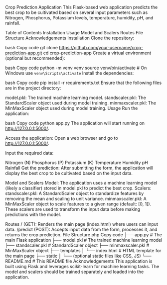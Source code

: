 Crop Prediction Application
This Flask-based web application predicts the best crop to be cultivated based on several input parameters such as Nitrogen, Phosphorus, Potassium levels, temperature, humidity, pH, and rainfall.

Table of Contents
Installation
Usage
Model and Scalers
Routes
File Structure
Acknowledgements
Installation
Clone the repository:

bash
Copy code
git clone https://github.com/your-username/crop-prediction-app.git
cd crop-prediction-app
Create a virtual environment (optional but recommended):

bash
Copy code
python -m venv venv
source venv/bin/activate  # On Windows use `venv\Scripts\activate`
Install the dependencies:

bash
Copy code
pip install -r requirements.txt
Ensure that the following files are in the project directory:

model.pkl: The trained machine learning model.
standscaler.pkl: The StandardScaler object used during model training.
minmaxscaler.pkl: The MinMaxScaler object used during model training.
Usage
Run the application:

bash
Copy code
python app.py
The application will start running on http://127.0.0.1:5000/.

Access the application:
Open a web browser and go to http://127.0.0.1:5000/.

Input the required data:

Nitrogen (N)
Phosphorus (P)
Potassium (K)
Temperature
Humidity
pH
Rainfall
Get the prediction:
After submitting the form, the application will display the best crop to be cultivated based on the input data.

Model and Scalers
Model: The application uses a machine learning model (likely a classifier) stored in model.pkl to predict the best crop.
Scalers:
standscaler.pkl: A StandardScaler object to standardize features by removing the mean and scaling to unit variance.
minmaxscaler.pkl: A MinMaxScaler object to scale features to a given range (default: [0, 1]).
These scalers are used to transform the input data before making predictions with the model.

Routes
/ (GET): Renders the main page (index.html) where users can input data.
/predict (POST): Accepts input data from the form, processes it, and returns the crop prediction.
File Structure
php
Copy code
├── app.py                 # The main Flask application
├── model.pkl              # The trained machine learning model
├── standscaler.pkl        # StandardScaler object
├── minmaxscaler.pkl       # MinMaxScaler object
├── templates
│   └── index.html         # HTML template for the main page
├── static
│   └── (optional static files like CSS, JS)
└── README.md              # This README file
Acknowledgements
This application is built using Flask and leverages scikit-learn for machine learning tasks. The model and scalers should be trained separately and loaded into the application.
